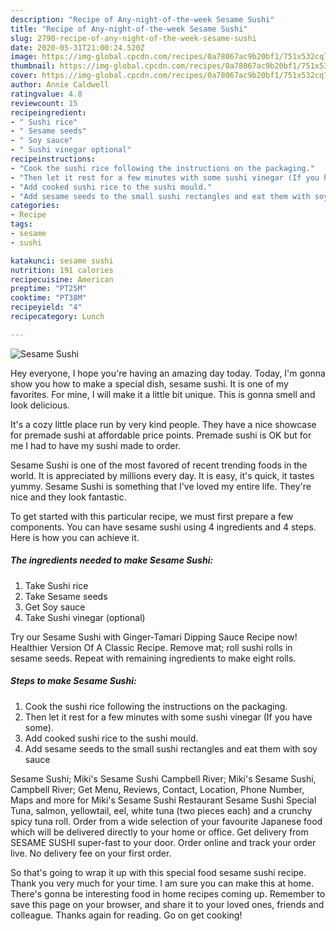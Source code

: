 ```yaml
---
description: "Recipe of Any-night-of-the-week Sesame Sushi"
title: "Recipe of Any-night-of-the-week Sesame Sushi"
slug: 2790-recipe-of-any-night-of-the-week-sesame-sushi
date: 2020-05-31T21:00:24.520Z
image: https://img-global.cpcdn.com/recipes/0a78067ac9b20bf1/751x532cq70/sesame-sushi-recipe-main-photo.jpg
thumbnail: https://img-global.cpcdn.com/recipes/0a78067ac9b20bf1/751x532cq70/sesame-sushi-recipe-main-photo.jpg
cover: https://img-global.cpcdn.com/recipes/0a78067ac9b20bf1/751x532cq70/sesame-sushi-recipe-main-photo.jpg
author: Annie Caldwell
ratingvalue: 4.8
reviewcount: 15
recipeingredient:
- " Sushi rice"
- " Sesame seeds"
- " Soy sauce"
- " Sushi vinegar optional"
recipeinstructions:
- "Cook the sushi rice following the instructions on the packaging."
- "Then let it rest for a few minutes with some sushi vinegar (If you have some)."
- "Add cooked sushi rice to the sushi mould."
- "Add sesame seeds to the small sushi rectangles and eat them with soy sauce"
categories:
- Recipe
tags:
- sesame
- sushi

katakunci: sesame sushi 
nutrition: 191 calories
recipecuisine: American
preptime: "PT25M"
cooktime: "PT38M"
recipeyield: "4"
recipecategory: Lunch

---
```



![Sesame Sushi](https://img-global.cpcdn.com/recipes/0a78067ac9b20bf1/751x532cq70/sesame-sushi-recipe-main-photo.jpg)

Hey everyone, I hope you're having an amazing day today. Today, I'm gonna show you how to make a special dish, sesame sushi. It is one of my favorites. For mine, I will make it a little bit unique. This is gonna smell and look delicious.

It&#39;s a cozy little place run by very kind people. They have a nice showcase for premade sushi at affordable price points. Premade sushi is OK but for me I had to have my sushi made to order.

Sesame Sushi is one of the most favored of recent trending foods in the world. It is appreciated by millions every day. It is easy, it's quick, it tastes yummy. Sesame Sushi is something that I've loved my entire life. They're nice and they look fantastic.


To get started with this particular recipe, we must first prepare a few components. You can have sesame sushi using 4 ingredients and 4 steps. Here is how you can achieve it.

<!--inarticleads1-->

##### The ingredients needed to make Sesame Sushi:

1. Take  Sushi rice
1. Take  Sesame seeds
1. Get  Soy sauce
1. Take  Sushi vinegar (optional)


Try our Sesame Sushi with Ginger-Tamari Dipping Sauce Recipe now! Healthier Version Of A Classic Recipe. Remove mat; roll sushi rolls in sesame seeds. Repeat with remaining ingredients to make eight rolls. 

<!--inarticleads2-->

##### Steps to make Sesame Sushi:

1. Cook the sushi rice following the instructions on the packaging.
1. Then let it rest for a few minutes with some sushi vinegar (If you have some).
1. Add cooked sushi rice to the sushi mould.
1. Add sesame seeds to the small sushi rectangles and eat them with soy sauce


Sesame Sushi; Miki&#39;s Sesame Sushi Campbell River; Miki&#39;s Sesame Sushi, Campbell River; Get Menu, Reviews, Contact, Location, Phone Number, Maps and more for Miki&#39;s Sesame Sushi Restaurant Sesame Sushi Special Tuna, salmon, yellowtail, eel, white tuna (two pieces each) and a crunchy spicy tuna roll. Order from a wide selection of your favourite Japanese food which will be delivered directly to your home or office. Get delivery from SESAME SUSHI super-fast to your door. Order online and track your order live. No delivery fee on your first order. 

So that's going to wrap it up with this special food sesame sushi recipe. Thank you very much for your time. I am sure you can make this at home. There's gonna be interesting food in home recipes coming up. Remember to save this page on your browser, and share it to your loved ones, friends and colleague. Thanks again for reading. Go on get cooking!

